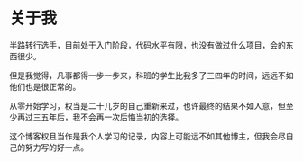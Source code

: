 # 关于我


半路转行选手，目前处于入门阶段，代码水平有限，也没有做过什么项目，会的东西很少。

但是我觉得，凡事都得一步一步来，科班的学生比我多了三四年的时间，远远不如他们也是很正常的。

从零开始学习，权当是二十几岁的自己重新来过，也许最终的结果不如人意，但至少再过三五年后，我不会再一次后悔当初的选择。

这个博客权且当作是我个人学习的记录，内容上可能远不如其他博主，但我会尽自己的努力写的好一点。




